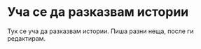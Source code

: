 # Уча се да разказвам истории
Тук се уча да разказвам истории. Пиша разни неща, после ги редактирам.
